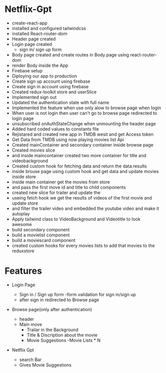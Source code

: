 # Netflix-Gpt

- create-react-app 
- installed and configured tailwindcss
- installed React-router-dom 
- Header page created
- Login page created
    - sign in/ sign up form
- Body page created and create routes in Body page using react-router-dom
- render Body inside the App
- Firebase setup
- Diploying our app to production
- Create sign up account using firebase
- Create sign in account using firebase
- Created redux-toolkit store and userSlice
- Implemented sign out
- Updated the authentication state with full name
- Implemented the feature when use only alow to browse page when login
- When user is not login then user can't go to browse page redirected to login page
- unsubscribed onAuthStateChange when unmounting the header page
- Added hard coded values to constants file
- Rejistared and created new app in TMDB wesit and get Access token
- Get Data from TMDB using now playing movies list Api
- Created mainContainer and secondary container inside browse page
- Created movies slice
- and inside maincontainer created two more container for title and videobackground
- Created custom hook for fetching data and return the data.results
- inside brouse page using custom hook and get data and update movies inside store
- inside main container get the movies from store
- and pass the first move id and title to child components 
- created new slice for trailer and update the 
- useing fetch hook we get the results of videos of the first movie and update store
- and filter the trailer video and embedded the youtube video and make it autoplay 
- Apply tailwind class to VideoBackground and Videotitle to look awesome 
- build secondary component
- build a movielist component
- build a moviescard component
- created custom hooks for every movies lists to add that movies to the reduxstore
# Features
- Login Page
    - Sign in / Sign up form
        -form validation for sign in/sign up
    - after sign in redirected to Browse page

- Browse page(only after authentication)
    - header
    - Main move
        - Trailar in the Background
        - Title & Discription about the movie
        - Movie Suggestions
            -Movie Lists * N

- Netflix Gpt
    - search Bar
    - Gives Movie Suggestions